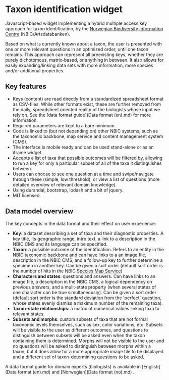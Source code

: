 # Taxon identification widget
Javascript-based widget implementing a hybrid multiple access key approach for taxon identification, by the [Norwegian Biodiversity Information Centre](artsdatabanken.no) (NBIC/Artsdatabanken).

Based on what is currently known about a taxon, the user is presented with one or more relevant questions in an optimized order, until one taxon remains. This approach can represent all preexisting keys, whether they are purely dichotomous, matrix-based, or anything in between. It also allows for easily expanding/linking data sets with more information, more species and/or additional properties.

## Key features
- Keys (content) are read directly from a standardized spreadsheet format as CSV-files. While other formats exist, these are further removed from the daily, spreadsheet oriented reality of the biologists whose input we rely on. See the [data format guide](Data format (en).md) for more information.
- Required parameters are kept to a bare minimum.
- Code is linked to (but not depending on) other NBIC systems, such as the taxonomic backbone, map service and content management system (CMS).
- The interface is mobile ready and can be used stand-alone or as an iframe widget.
- Accepts a list of taxa that possible outcomes will be filtered by, allowing to run a key for only a particular subset of all of the taxa it distinguishes between.
- Users can choose to see one question at a time and swipe/navigate through these (simple, low threshold), or view a list of questions (more detailed overview of relevant domain knowledge).
- Using durandal, bootstrap, lodash and a bit of jquery.
- MIT licensed.

## Data model overview
The key concepts in the data format and their effect on user experience:
- **Key**: a dataset describing a set of taxa and their diagnostic properties. A key title, its geographic range, intro text, a link to a description in the NBIC CMS and its language can be specified.
- **Taxon**: a possible outcome of the identification. Refers to an entity in the NBIC taxonomic backbone and can have links to a an image file, description in the NBIC CMS, and a follow-up key to further determine a specimen in another key. Can be given a sort order (default sort order is the number of hits in the NBIC [Species Map Service](artskart.artsdatabanken.no))
- **Characters and states**: questions and answers. Can have links to an image file, a description in the NBIC CMS, a logical dependency on previous answers, and a mulit-state property (when several states of one character can be true simultaneously). Can be given a sort order (default sort order is the standard deviation from the 'perfect' question, whose states evenly dismiss a maximum number of the remaining taxa).
- **Taxon-state relationships**: a matrix of numerical values linking taxa to relevant states.
- **Subsets and morphs**: custom subsets of taxa that are not formal taxonomic levels themselves, such as sex, color variations, etc. Subsets will be visible to the user as different outcomes, and questions to distinguish between subsets will be asked even when the taxon containing them is determined. Morphs will not be visible to the user and no questions will be asked to distinguish between morphs within a taxon, but it does allow for a more appropriate image file to be displayed and a different set of taxon-determining questions to be asked.

A data format guide for domain experts (biologists) is available in [English](Data format (en).md)  and [Norwegian](Data format (no).md) .
